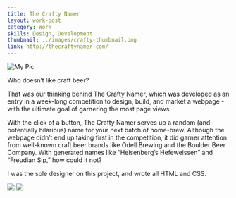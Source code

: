 ```yaml
---
title: The Crafty Namer
layout: work-post
category: Work
skills: Design, Development
thumbnail: ../images/crafty-thumbnail.png
link: http://thecraftynamer.com/
---
```



<div><img class="project-image" alt="My Pic" src="http://localhost:4000/images/crafty-full.png"></div>

Who doesn’t like craft beer?

That was our thinking behind The Crafty Namer, which was developed as an entry in a week-long competition to design, build, and market a webpage - with the ultimate goal of garnering the most page views.

With the click of a button, The Crafty Namer serves up a random (and potentially hilarious) name for your next batch of home-brew. Although the webpage didn’t end up taking first in the competition, it did garner attention from well-known craft beer brands like Odell Brewing and the Boulder Beer Company. With generated names like “Heisenberg’s Hefeweissen” and “Freudian Sip,” how could it not?

I was the sole designer on this project, and wrote all HTML and CSS.

<div class="project-image-small-container">
	<img src="http://localhost:4000/images/crafty-logo.png" class="project-image-half-left"></img>
	<img src="http://localhost:4000/images/crafty-generate.gif" class="project-image-half-right"></img>
</div>
